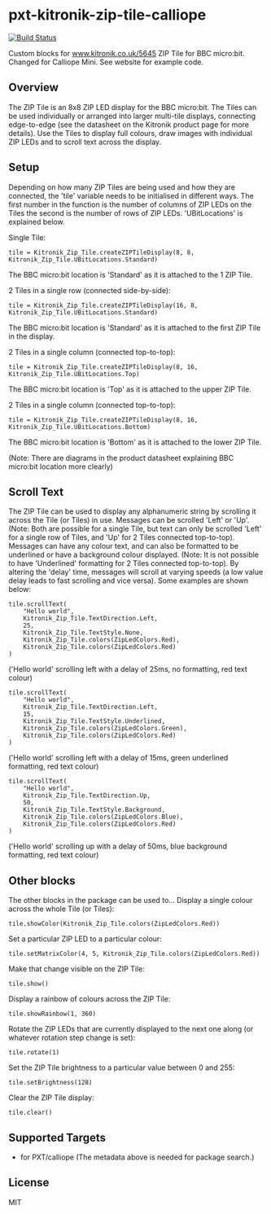 # pxt-kitronik-zip-tile-calliope

[![Build Status](https://travis-ci.org/MKleinSB/pxt-kitronik-zip-tile-calliope.svg?branch=master)](https://travis-ci.org/MKleinSB/pxt-kitronik-zip-tile-calliope)

Custom blocks for www.kitronik.co.uk/5645 ZIP Tile for BBC micro:bit. Changed for Calliope Mini.
See website for example code.

## Overview
The ZIP Tile is an 8x8 ZIP LED display for the BBC micro:bit.
The Tiles can be used individually or arranged into larger multi-tile displays, connecting edge-to-edge (see the datasheet on the Kitronik product page for more details).
Use the Tiles to display full colours, draw images with individual ZIP LEDs and to scroll text across the display. 

## Setup
Depending on how many ZIP Tiles are being used and how they are connected, the 'tile' variable needs to be initialised in different ways.
The first number in the function is the number of columns of ZIP LEDs on the Tiles the second is the number of rows of ZIP LEDs. 'UBitLocations' is explained below.

Single Tile:
```blocks
tile = Kitronik_Zip_Tile.createZIPTileDisplay(8, 8, Kitronik_Zip_Tile.UBitLocations.Standard)
```
The BBC micro:bit location is 'Standard' as it is attached to the 1 ZIP Tile.

2 Tiles in a single row (connected side-by-side):
```blocks
tile = Kitronik_Zip_Tile.createZIPTileDisplay(16, 8, Kitronik_Zip_Tile.UBitLocations.Standard)
```
The BBC micro:bit location is 'Standard' as it is attached to the first ZIP Tile in the display.

2 Tiles in a single column (connected top-to-top):
```blocks
tile = Kitronik_Zip_Tile.createZIPTileDisplay(8, 16, Kitronik_Zip_Tile.UBitLocations.Top)
```
The BBC micro:bit location is 'Top' as it is attached to the upper ZIP Tile.

2 Tiles in a single column (connected top-to-top):
```blocks
tile = Kitronik_Zip_Tile.createZIPTileDisplay(8, 16, Kitronik_Zip_Tile.UBitLocations.Bottom)
```
The BBC micro:bit location is 'Bottom' as it is attached to the lower ZIP Tile.

(Note: There are diagrams in the product datasheet explaining BBC micro:bit location more clearly)

## Scroll Text
The ZIP Tile can be used to display any alphanumeric string by scrolling it across the Tile (or Tiles) in use.
Messages can be scrolled 'Left' or 'Up'. (Note: Both are possible for a single Tile, but text can only be scrolled 'Left' for a single row of Tiles, and 'Up' for 2 Tiles connected top-to-top).
Messages can have any colour text, and can also be formatted to be underlined or have a background colour displayed. (Note: It is not possible to have 'Underlined' formatting for 2 Tiles connected top-to-top).
By altering the 'delay' time, messages will scroll at varying speeds (a low value delay leads to fast scrolling and vice versa).
Some examples are shown below:
```blocks
tile.scrollText(
    "Hello world",
    Kitronik_Zip_Tile.TextDirection.Left,
    25,
    Kitronik_Zip_Tile.TextStyle.None,
    Kitronik_Zip_Tile.colors(ZipLedColors.Red),
    Kitronik_Zip_Tile.colors(ZipLedColors.Red)
)
```
('Hello world' scrolling left with a delay of 25ms, no formatting, red text colour)

```blocks
tile.scrollText(
    "Hello world",
    Kitronik_Zip_Tile.TextDirection.Left,
    15,
    Kitronik_Zip_Tile.TextStyle.Underlined,
    Kitronik_Zip_Tile.colors(ZipLedColors.Green),
    Kitronik_Zip_Tile.colors(ZipLedColors.Red)
)
```
('Hello world' scrolling left with a delay of 15ms, green underlined formatting, red text colour)

```blocks
tile.scrollText(
    "Hello world",
    Kitronik_Zip_Tile.TextDirection.Up,
    50,
    Kitronik_Zip_Tile.TextStyle.Background,
    Kitronik_Zip_Tile.colors(ZipLedColors.Blue),
    Kitronik_Zip_Tile.colors(ZipLedColors.Red)
)
```
('Hello world' scrolling up with a delay of 50ms, blue background formatting, red text colour)

## Other blocks

The other blocks in the package can be used to...
Display a single colour across the whole Tile (or Tiles):
```blocks
tile.showColor(Kitronik_Zip_Tile.colors(ZipLedColors.Red))
```
Set a particular ZIP LED to a particular colour:
```blocks
tile.setMatrixColor(4, 5, Kitronik_Zip_Tile.colors(ZipLedColors.Red))
```
Make that change visible on the ZIP Tile:
```blocks
tile.show()
```
Display a rainbow of colours across the ZIP Tile:
```blocks
tile.showRainbow(1, 360)
```
Rotate the ZIP LEDs that are currently displayed to the next one along (or whatever rotation step change is set):
```blocks
tile.rotate(1)
```
Set the ZIP Tile brightness to a particular value between 0 and 255:
```blocks
tile.setBrightness(128)
```
Clear the ZIP Tile display:
```blocks
tile.clear()
```

## Supported Targets

* for PXT/calliope
(The metadata above is needed for package search.)

## License

MIT
